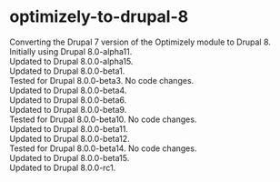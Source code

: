 optimizely-to-drupal-8
======================

Converting the Drupal 7 version of the Optimizely module to Drupal 8.<br />
Initially using Drupal 8.0-alpha11.<br />
Updated to Drupal 8.0.0-alpha15.<br />
Updated to Drupal 8.0.0-beta1.<br />
Tested for Drupal 8.0.0-beta3. No code changes.<br />
Updated to Drupal 8.0.0-beta4.<br />
Updated to Drupal 8.0.0-beta6.<br />
Updated to Drupal 8.0.0-beta9.<br />
Tested for Drupal 8.0.0-beta10. No code changes.<br />
Updated to Drupal 8.0.0-beta11.<br />
Updated to Drupal 8.0.0-beta12.<br />
Tested for Drupal 8.0.0-beta14. No code changes.<br />
Updated to Drupal 8.0.0-beta15.<br />
Updated to Drupal 8.0.0-rc1.<br />
